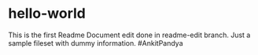 # hello-world
This is the first Readme Document edit done in readme-edit branch. 
Just a sample fileset with dummy information.
#AnkitPandya
